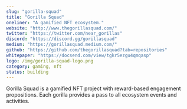 ```yaml
---
slug: "gorilla-squad"
title: "Gorilla Squad"
oneliner: "A gamified NFT ecosystem."
website: "http://www.thegorillasquad.com/"
twitter: "https://twitter.com/near_gorillas"
discord: "https://discord.gg/gorillasquad"
medium: "https://gorillasquad.medium.com/"
github: "https://github.com/thegorillasquad?tab=repositories"
whitepaper: "https://docsend.com/view/tgkr5ezgu4qmqasp"
logo: /img/gorilla-squad-logo.png
category: gaming, nft
status: building
---
```


Gorilla Squad is a gamified NFT project with reward-based engagement propositions. Each gorilla provides a pass to all ecosystem events and activities.
